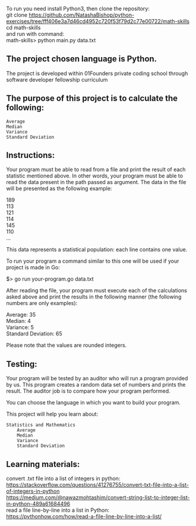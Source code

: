 To run you need install Python3, then clone the repository:   
git clone https://github.com/NatashaBishop/python-exercises/tree/fff406e3a7d46cd4952c720f53f79d2c77e00722/math-skills  
cd math-skills    
and run with command:    
math-skills> python main.py data.txt    

##  The project chosen language is Python.  
The project is developed within 01Founders private coding school through software developer fellowship curriculum  

## The purpose of this project is to calculate the following:  

    Average
    Median
    Variance
    Standard Deviation

##  Instructions:  

Your program must be able to read from a file and print the result of each statistic mentioned above. In other words, your program must be able to read the data present in the path passed as argument. The data in the file will be presented as the following example:

189  
113  
121  
114  
145  
110  
...

This data represents a statistical population: each line contains one value.

To run your program a command similar to this one will be used if your project is made in Go:

$> go run your-program.go data.txt

After reading the file, your program must execute each of the calculations asked above and print the results in the following manner (the following numbers are only examples):  

Average: 35  
Median: 4  
Variance: 5  
Standard Deviation: 65  

Please note that the values are rounded integers.  

##  Testing:  

Your program will be tested by an auditor who will run a program provided by us. This program creates a random data set of numbers and prints the result. The auditor job is to compare how your program performed.

You can choose the language in which you want to build your program.

This project will help you learn about:

    Statistics and Mathematics
        Average
        Median
        Variance
        Standard Deviation  

##  Learning materials:  

convert .txt file into a list of integers in python:  
        https://stackoverflow.com/questions/41276755/convert-txt-file-into-a-list-of-integers-in-python  
        https://medium.com/@nawazmohtashim/convert-string-list-to-integer-list-in-python-489a61684496  
read a file line-by-line into a list in Python: 
        https://pythonhow.com/how/read-a-file-line-by-line-into-a-list/  

